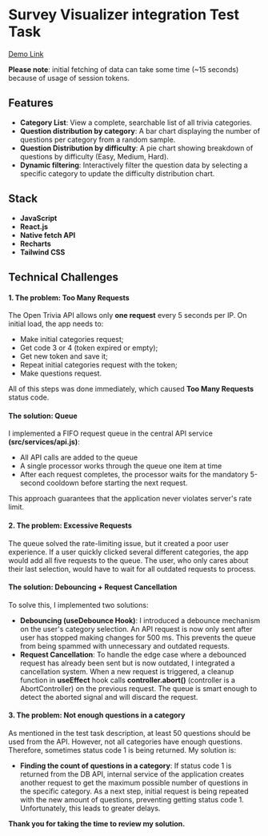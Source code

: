 # Survey Visualizer integration Test Task
[Demo Link](https://masqquerade.github.io/jb_survey_visualizer_integration/)

__Please note__: initial fetching of data can take some time (~15 seconds) because of usage of session tokens.

## Features
- __Category List__: View a complete, searchable list of all trivia categories.
- __Question distribution by category__: A bar chart displaying the number of questions per category from a random sample.
- __Question Distribution by difficulty__: A pie chart showing breakdown of questions by difficulty (Easy, Medium, Hard).
- __Dynamic filtering__: Interactively filter the question data by selecting a specific category to update the difficulty distribution chart.

## Stack
- __JavaScript__
- __React.js__
- __Native fetch API__
- __Recharts__
- __Tailwind CSS__

## Technical Challenges
#### 1. The problem: Too Many Requests
The Open Trivia API allows only __one request__ every 5 seconds per IP. On initial load, the app needs to:
- Make initial categories request;
- Get code 3 or 4 (token expired or empty);
- Get new token and save it;
- Repeat initial categories request with the token;
- Make questions request.

All of this steps was done immediately, which caused __Too Many Requests__ status code.

#### The solution: Queue
I implemented a FIFO request queue in the central API service __(src/services/api.js)__:
- All API calls are added to the queue
- A single processor works through the queue one item at time
- After each request completes, the processor waits for the mandatory 5-second cooldown before starting the next request.

This approach guarantees that the application never violates server's rate limit.

#### 2. The problem: Excessive Requests
The queue solved the rate-limiting issue, but it created a poor user experience. If a user quickly clicked several different categories, the app would add all five requests to the queue. The user, who only cares about their last selection, would have to wait for all outdated requests to process.

#### The solution: Debouncing + Request Cancellation
To solve this, I implemented two solutions:
- __Debouncing (useDebounce Hook)__: I introduced a debounce mechanism on the user's category selection. An API request is now only sent after user has stopped making changes for 500 ms. This prevents the queue from being spammed with unnecessary and outdated requests.
- __Request Cancellation__: To handle the edge case where a debounced request has already been sent but is now outdated, I integrated a cancellation system. When a new request is triggered, a cleanup function in __useEffect__ hook calls __controller.abort()__ (controller is a AbortController) on the previous request. The queue is smart enough to detect the aborted signal and will discard the request.

#### 3. The problem: Not enough questions in a category
As mentioned in the test task description, at least 50 questions should be used from the API. However, not all categories have enough questions. Therefore, sometimes status code 1 is being returned. My solution is:
- __Finding the count of questions in a category__: If status code 1 is returned from the DB API, internal service of the application creates another request to get the maximum possible number of questions in the specific category. As a next step, initial request is being repeated with the new amount of questions, preventing getting status code 1. Unfortunately, this leads to greater delays.

__Thank you for taking the time to review my solution.__
